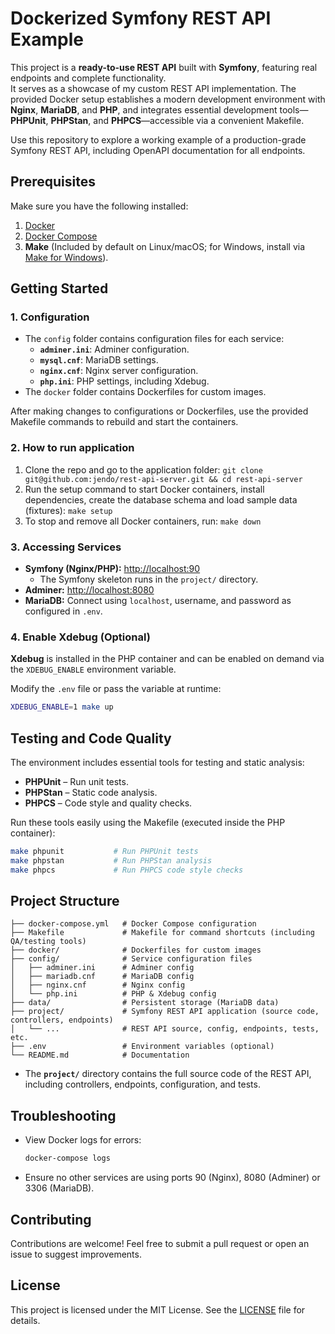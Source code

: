 # Dockerized Symfony REST API Example

This project is a **ready-to-use REST API** built with **Symfony**, featuring real endpoints and complete functionality.  
It serves as a showcase of my custom REST API implementation.
The provided Docker setup establishes a modern development environment with **Nginx**, **MariaDB**, and **PHP**, and integrates essential development tools—**PHPUnit**, **PHPStan**, and **PHPCS**—accessible via a convenient Makefile.

Use this repository to explore a working example of a production-grade Symfony REST API, including OpenAPI documentation for all endpoints.

## Prerequisites

Make sure you have the following installed:

1. [Docker](https://www.docker.com/get-started)
2. [Docker Compose](https://docs.docker.com/compose/install/)
3. **Make** (Included by default on Linux/macOS; for Windows, install via [Make for Windows](http://gnuwin32.sourceforge.net/packages/make.htm)).

## Getting Started

### 1. Configuration

- The `config` folder contains configuration files for each service:
    - **`adminer.ini`**: Adminer configuration.
    - **`mysql.cnf`**: MariaDB settings.
    - **`nginx.cnf`**: Nginx server configuration.
    - **`php.ini`**: PHP settings, including Xdebug.
- The `docker` folder contains Dockerfiles for custom images.

After making changes to configurations or Dockerfiles, use the provided Makefile commands to rebuild and start the containers.

### 2. How to run application

1. Clone the repo and go to the application folder: ```git clone git@github.com:jendo/rest-api-server.git && cd rest-api-server```
2. Run the setup command to start Docker containers, install dependencies, create the database schema and load sample data (fixtures): ```make setup```
3. To stop and remove all Docker containers, run: ```make down```

### 3. Accessing Services

- **Symfony (Nginx/PHP):** [http://localhost:90](http://localhost:90)
    - The Symfony skeleton runs in the `project/` directory.
- **Adminer:** [http://localhost:8080](http://localhost:8080)
- **MariaDB:** Connect using `localhost`, username, and password as configured in `.env`. 

### 4. Enable Xdebug (Optional)
**Xdebug** is installed in the PHP container and can be enabled on demand via the `XDEBUG_ENABLE` environment variable.

Modify the `.env` file or pass the variable at runtime:
  ```bash
  XDEBUG_ENABLE=1 make up
  ```

## Testing and Code Quality

The environment includes essential tools for testing and static analysis:

- **PHPUnit** – Run unit tests.
- **PHPStan** – Static code analysis.
- **PHPCS** – Code style and quality checks.

Run these tools easily using the Makefile (executed inside the PHP container):

```bash
make phpunit           # Run PHPUnit tests
make phpstan           # Run PHPStan analysis
make phpcs             # Run PHPCS code style checks
```

## Project Structure

```
├── docker-compose.yml   # Docker Compose configuration
├── Makefile             # Makefile for command shortcuts (including QA/testing tools)
├── docker/              # Dockerfiles for custom images
├── config/              # Service configuration files
│   ├── adminer.ini      # Adminer config
│   ├── mariadb.cnf      # MariaDB config
│   ├── nginx.cnf        # Nginx config
│   └── php.ini          # PHP & Xdebug config
├── data/                # Persistent storage (MariaDB data)
├── project/             # Symfony REST API application (source code, controllers, endpoints)
│   └── ...              # REST API source, config, endpoints, tests, etc.
├── .env                 # Environment variables (optional)
└── README.md            # Documentation
```

- The **`project/`** directory contains the full source code of the REST API, including controllers, endpoints, configuration, and tests.

## Troubleshooting

- View Docker logs for errors:
  ```bash
  docker-compose logs
  ```
- Ensure no other services are using ports 90 (Nginx), 8080 (Adminer) or 3306 (MariaDB).

## Contributing

Contributions are welcome! Feel free to submit a pull request or open an issue to suggest improvements.

## License

This project is licensed under the MIT License. See the [LICENSE](LICENSE) file for details.
